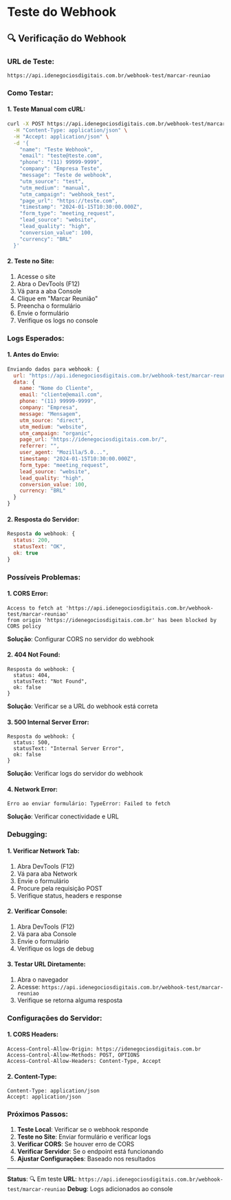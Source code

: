 # Teste do Webhook

## 🔍 **Verificação do Webhook**

### **URL de Teste:**
```
https://api.idenegociosdigitais.com.br/webhook-test/marcar-reuniao
```

### **Como Testar:**

#### **1. Teste Manual com cURL:**
```bash
curl -X POST https://api.idenegociosdigitais.com.br/webhook-test/marcar-reuniao \
  -H "Content-Type: application/json" \
  -H "Accept: application/json" \
  -d '{
    "name": "Teste Webhook",
    "email": "teste@teste.com",
    "phone": "(11) 99999-9999",
    "company": "Empresa Teste",
    "message": "Teste de webhook",
    "utm_source": "test",
    "utm_medium": "manual",
    "utm_campaign": "webhook_test",
    "page_url": "https://teste.com",
    "timestamp": "2024-01-15T10:30:00.000Z",
    "form_type": "meeting_request",
    "lead_source": "website",
    "lead_quality": "high",
    "conversion_value": 100,
    "currency": "BRL"
  }'
```

#### **2. Teste no Site:**
1. Acesse o site
2. Abra o DevTools (F12)
3. Vá para a aba Console
4. Clique em "Marcar Reunião"
5. Preencha o formulário
6. Envie o formulário
7. Verifique os logs no console

### **Logs Esperados:**

#### **1. Antes do Envio:**
```javascript
Enviando dados para webhook: {
  url: "https://api.idenegociosdigitais.com.br/webhook-test/marcar-reuniao",
  data: {
    name: "Nome do Cliente",
    email: "cliente@email.com",
    phone: "(11) 99999-9999",
    company: "Empresa",
    message: "Mensagem",
    utm_source: "direct",
    utm_medium: "website",
    utm_campaign: "organic",
    page_url: "https://idenegociosdigitais.com.br/",
    referrer: "",
    user_agent: "Mozilla/5.0...",
    timestamp: "2024-01-15T10:30:00.000Z",
    form_type: "meeting_request",
    lead_source: "website",
    lead_quality: "high",
    conversion_value: 100,
    currency: "BRL"
  }
}
```

#### **2. Resposta do Servidor:**
```javascript
Resposta do webhook: {
  status: 200,
  statusText: "OK",
  ok: true
}
```

### **Possíveis Problemas:**

#### **1. CORS Error:**
```
Access to fetch at 'https://api.idenegociosdigitais.com.br/webhook-test/marcar-reuniao' 
from origin 'https://idenegociosdigitais.com.br' has been blocked by CORS policy
```

**Solução**: Configurar CORS no servidor do webhook

#### **2. 404 Not Found:**
```
Resposta do webhook: {
  status: 404,
  statusText: "Not Found",
  ok: false
}
```

**Solução**: Verificar se a URL do webhook está correta

#### **3. 500 Internal Server Error:**
```
Resposta do webhook: {
  status: 500,
  statusText: "Internal Server Error",
  ok: false
}
```

**Solução**: Verificar logs do servidor do webhook

#### **4. Network Error:**
```
Erro ao enviar formulário: TypeError: Failed to fetch
```

**Solução**: Verificar conectividade e URL

### **Debugging:**

#### **1. Verificar Network Tab:**
1. Abra DevTools (F12)
2. Vá para aba Network
3. Envie o formulário
4. Procure pela requisição POST
5. Verifique status, headers e response

#### **2. Verificar Console:**
1. Abra DevTools (F12)
2. Vá para aba Console
3. Envie o formulário
4. Verifique os logs de debug

#### **3. Testar URL Diretamente:**
1. Abra o navegador
2. Acesse: `https://api.idenegociosdigitais.com.br/webhook-test/marcar-reuniao`
3. Verifique se retorna alguma resposta

### **Configurações do Servidor:**

#### **1. CORS Headers:**
```
Access-Control-Allow-Origin: https://idenegociosdigitais.com.br
Access-Control-Allow-Methods: POST, OPTIONS
Access-Control-Allow-Headers: Content-Type, Accept
```

#### **2. Content-Type:**
```
Content-Type: application/json
Accept: application/json
```

### **Próximos Passos:**

1. **Teste Local**: Verificar se o webhook responde
2. **Teste no Site**: Enviar formulário e verificar logs
3. **Verificar CORS**: Se houver erro de CORS
4. **Verificar Servidor**: Se o endpoint está funcionando
5. **Ajustar Configurações**: Baseado nos resultados

---

**Status**: 🔍 Em teste
**URL**: `https://api.idenegociosdigitais.com.br/webhook-test/marcar-reuniao`
**Debug**: Logs adicionados ao console
